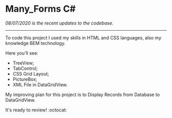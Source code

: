 # Many_Forms C#

*08/07/2020 is the recent updates to the codebase.*

-----
To code this project I used my skills in HTML and CSS languages, also my knowledge BEM technology.

Here you'll see:
* TreeView;
* TabControl;
* CSS Grid Layout;
* PictureBox;
* XML File in DataGridView.


My improving plan for this project is to Display Records from Database to DataGridView.

It's ready to review! :octocat:
